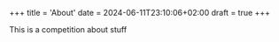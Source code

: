 +++
title = 'About'
date = 2024-06-11T23:10:06+02:00
draft = true
+++

This is a competition about stuff
